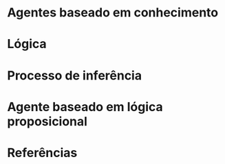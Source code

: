 # Agentes baseado em conhecimento
# Lógica
# Processo de inferência
# Agente baseado em lógica proposicional

# Referências

